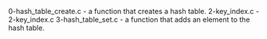 0-hash_table_create.c - a function that creates a hash table.
2-key_index.c - 2-key_index.c
3-hash_table_set.c - a function that adds an element to the hash table.
